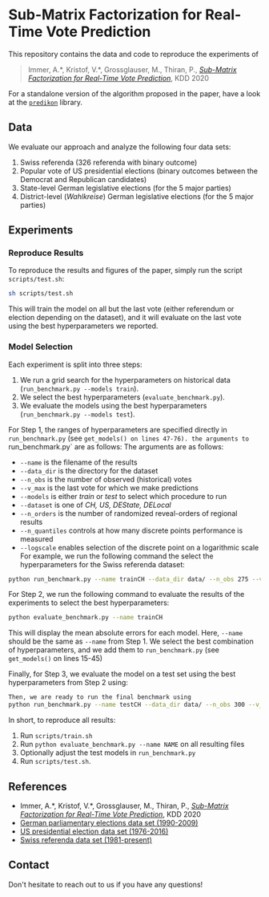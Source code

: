# Sub-Matrix Factorization for Real-Time Vote Prediction

This repository contains the data and code to reproduce the experiments of

> Immer, A.\*, Kristof, V.\*, Grossglauser, M., Thiran, P., [*Sub-Matrix Factorization for Real-Time Vote Prediction*](https://infoscience.epfl.ch/record/278872), KDD 2020

For a standalone version of the algorithm proposed in the paper, have a look at the [`predikon`](https://github.com/indy-lab/predikon) library.

## Data

We evaluate our approach and analyze the following four data sets:
1. Swiss referenda (326 referenda with binary outcome)
2. Popular vote of US presidential elections (binary outcomes between the Democrat and Republican candidates)
3. State-level German legislative elections (for the 5 major parties)
4. District-level (*Wahlkreise*) German legislative elections (for the 5 major parties)

## Experiments

### Reproduce Results

To reproduce the results and figures of the paper, simply run the script `scripts/test.sh`:

```bash
sh scripts/test.sh
```

This will train the model on all but the last vote (either referendum or election depending on the dataset), and it will evaluate on the last vote using the best hyperparameters we reported.

### Model Selection

Each experiment is split into three steps:
1. We run a grid search for the hyperparameters on historical data (`run_benchmark.py --models train`).
2. We select the best hyperparameters (`evaluate_benchmark.py`).
3. We evaluate the models using the best hyperparameters (`run_benchmark.py --models test`).

For Step 1, the ranges of hyperparameters are specified directly in `run_benchmark.py` (see `get_models() on lines 47-76).
the arguments to `run_benchmark.py` are as follows:
The arguments are as follows:
- `--name` is the filename of the results
- `--data_dir` is the directory for the dataset
- `--n_obs` is the number of observed (historical) votes
- `--v_max` is the last vote for which we make predictions
- `--models` is either _train_ or _test_ to select which procedure to run
- `--dataset` is one of _CH, US, DEState, DELocal_
- `--n_orders` is the number of randomized reveal-orders of regional results
- `--n_quantiles` controls at how many discrete points performance is measured
- `--logscale` enables selection of the discrete point on a logarithmic scale
For example, we run the following command the select the hyperparameters for the Swiss referenda dataset:
```bash
python run_benchmark.py --name trainCH --data_dir data/ --n_obs 275 --v_max 300 --models train --dataset CH --n_orders 10 --n_quantiles 50 --logscale
```

For Step 2, we run the following command to evaluate the results of the experiments to select the best hyperparameters:
```bash
python evaluate_benchmark.py --name trainCH
```
This will display the mean absolute errors for each model.
Here, `--name` should be the same as `--name` from Step 1.
We select the best combination of hyperparameters, and we add them to `run_benchmark.py` (see `get_models()` on lines 15-45)

Finally, for Step 3, we evaluate the model on a test set using the best hyperparameters from Step 2 using:
```bash
Then, we are ready to run the final benchmark using
python run_benchmark.py --name testCH --data_dir data/ --n_obs 300 --v_max 326 --models test --dataset CH --n_orders 100 --n_quantiles 50 --logscale
```

In short, to reproduce all results:
1. Run `scripts/train.sh`
2. Run `python evaluate_benchmark.py --name NAME` on all resulting files
3. Optionally adjust the test models in `run_benchmark.py`
4. Run `scripts/test.sh`.

## References

- Immer, A.\*, Kristof, V.\*, Grossglauser, M., Thiran, P., [*Sub-Matrix Factorization for Real-Time Vote Prediction*](https://infoscience.epfl.ch/record/278872), KDD 2020
- [German parliamentary elections data set (1990-2009)](https://nsd.no/european_election_database/country/germany/parliamentary_elections.html)
- [US presidential election data set (1976-2016)](https://dataverse.harvard.edu/dataset.xhtml?persistentId=doi:10.7910/DVN/42MVDX)
- [Swiss referenda data set (1981-present)](https://opendata.swiss/en/dataset/echtzeitdaten-am-abstimmungstag-zu-eidgenoessischen-abstimmungsvorlagen)

## Contact

Don't hesitate to reach out to us if you have any questions!
